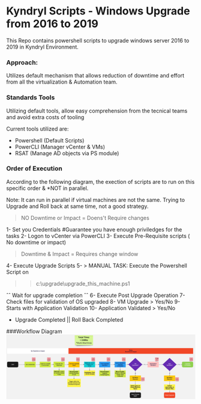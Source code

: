 # Kyndryl Scripts - Windows Upgrade from 2016 to 2019
This Repo contains powershell scripts to upgrade windows server 2016 to 2019 in Kyndryl Environment.

### Approach:
Utilizes default mechanism that allows reduction of downtime and effort from all the virtualization & Automation team.

### Standards Tools
Utilizing default tools, allow easy comprehension from the tecnical teams and avoid extra costs of tooling

Current tools utilized are:
- Powershell (Default Scripts)
- PowerCLI (Manager vCenter & VMs)
- RSAT (Manage AD objects via PS module)

### Order of Execution
According to the following diagram, the exection of scripts are to run on this specific order & *NOT in parallel.

Note: It can run in parallel if virtual machines are not the same. Trying to Upgrade and Roll back at same time, not a good strategy.

> NO Downtime or Impact = Doens't Require changes

1- Set you Credentials #Guarantee you have enough priviledges for the tasks
2- Logon to vCenter via PowerCLI
3- Execute Pre-Requisite scripts ( No downtime or impact)

> Downtime & Impact = Requires change window

4- Execute Upgrade Scripts
5- > MANUAL TASK: Execute the Powershell Script on 
>>c:\\upgrade\\upgrade_this_machine.ps1

ˆˆ Wait for upgrade completion ˆˆ
6- Execute Post Upgrade Operation
7- Check files for validation of OS upgraded
8- VM Upgrade > Yes/No
9- Starts with Application Validation
10- Application Validated > Yes/No

* Upgrade Completed || Roll Back Completed

###Workflow Diagram
![Workflow](workflow.jpeg)

